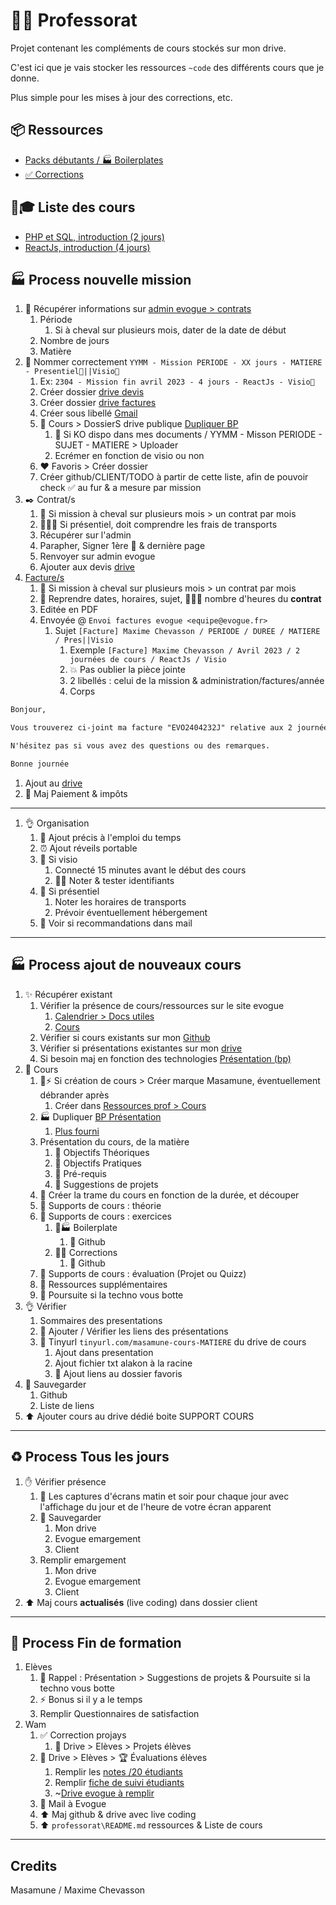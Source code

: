 # 👨‍🏫 Professorat

Projet contenant les compléments de cours stockés sur mon drive.

C'est ici que je vais stocker les ressources `~code` des différents cours que je donne.

Plus simple pour les mises à jour des corrections, etc.

## 📦️ Ressources

- [Packs débutants / 🏭 Boilerplates](./packs-debutants/)
- [✅ Corrections](./corrections/)

## 🔗🎓 Liste des cours

- [PHP et SQL, introduction (2 jours)](https://drive.google.com/drive/folders/1XXDmagboeM_dmdOAlzXsCf7Y0r_5Nc8g?usp=share_link)
- [ReactJs, introduction (4 jours)](https://drive.google.com/drive/folders/1SjX5qvEGVMGbZiB5eq0cEIo_LuZ5-7-7?usp=share_link)

## 🏭 Process nouvelle mission

1. 📝 Récupérer informations sur [admin evogue > contrats](https://evogue.fr/formateur/contrats)
   1. Période
      1. Si à cheval sur plusieurs mois, dater de la date de début
   2. Nombre de jours
   3. Matière
2. 💬 Nommer correctement `YYMM - Mission PERIODE - XX jours - MATIERE - Presentiel🚄||Visio🎥`
   1. Ex: `2304 - Mission fin avril 2023 - 4 jours - ReactJs - Visio🎥`
   2. Créer dossier [drive devis](https://drive.google.com/drive/folders/1HbdFkhxNmNFAzo3BcMbmf4l-bYOYYhkX)
   3. Créer dossier [drive factures](https://drive.google.com/drive/folders/1cMgHqCLoBZPZb9nkJzn7mXevOZTOfeCA)
   4. Créer sous libellé [Gmail](https://mail.google.com/mail/u/0/#label/Auto+entrepreneur%2FEvogue+%F0%9F%8E%93)
   5. 📂 Cours > DossierS drive publique [Dupliquer BP](https://drive.google.com/drive/folders/18xqLGqmPkGqhSIuAFlM_DOz_CIfkJFwM)
      1. 💩 Si KO dispo dans mes documents / YYMM - Misson PERIODE - SUJET - MATIERE > Uploader
      2. Ecrémer en fonction de visio ou non
   6. ❤️ Favoris > Créer dossier
   7. Créer github/CLIENT/TODO à partir de cette liste, afin de pouvoir check ✅ au fur & a mesure par mission
3. ✒️ Contrat/s
   1. 🚨 Si mission à cheval sur plusieurs mois > un contrat par mois
   2. 🚨🚄💸 Si présentiel, doit comprendre les frais de transports
   3. Récupérer sur l'admin
   4. Parapher, Signer 1ère 🚨 & dernière page
   5. Renvoyer sur admin evogue
   6. Ajouter aux devis [drive](https://drive.google.com/drive/folders/1HbdFkhxNmNFAzo3BcMbmf4l-bYOYYhkX)
4. [Facture/s](https://drive.google.com/drive/folders/1cMgHqCLoBZPZb9nkJzn7mXevOZTOfeCA)
   1. 🚨 Si mission à cheval sur plusieurs mois > un contrat par mois
   2. 🚨 Reprendre dates, horaires, sujet, 🚨🚨🚨 nombre d'heures du **contrat**
   3. Editée en PDF
   4. Envoyée @ `Envoi factures evogue <equipe@evogue.fr>`
      1. Sujet `[Facture] Maxime Chevasson / PERIODE / DUREE / MATIERE / Pres||Visio`
         1. Exemple `[Facture] Maxime Chevasson / Avril 2023 / 2 journées de cours / ReactJs / Visio`
         2. 💥 Pas oublier la pièce jointe
         3. 2 libellés : celui de la mission & administration/factures/année
         4. Corps

```txt
Bonjour,

Vous trouverez ci-joint ma facture "EVO2404232J" relative aux 2 journées de cours données fin avril 2023, ayant pour sujet "ReactJs".

N'hésitez pas si vous avez des questions ou des remarques.

Bonne journée
```

   1. Ajout au [drive](https://drive.google.com/drive/folders/1cMgHqCLoBZPZb9nkJzn7mXevOZTOfeCA)
   2. 💸 Maj Paiement & impôts

---

1. 👌 Organisation
   1. 📅 Ajout précis à l'emploi du temps
   2. ⏰ Ajout réveils portable
   3. 🎥 Si visio
      1. Connecté 15 minutes avant le début des cours
      2. 📌🔑 Noter & tester identifiants
   4. 🚄 Si présentiel
      1. Noter les horaires de transports
      2. Prévoir éventuellement hébergement
   5. 📧 Voir si recommandations dans mail

---

## 🏭 Process ajout de nouveaux cours

1. ✨ Récupérer existant
   1. Vérifier la présence de cours/ressources sur le site evogue
      1. [Calendrier > Docs utiles](https://evogue.fr/formateur/calendrier)
      2. [Cours](https://evogue.fr/formateur/cours)
   2. Vérifier si cours existants sur mon [Github](https://github.com/youpiwaza/professorat)
   3. Vérifier si présentations existantes sur mon [drive](https://drive.google.com/drive/folders/1Ml4K9qWp0G9xeQ30hLgMKCSXafCZhuPI)
   4. Si besoin maj en fonction des technologies [Présentation (bp)](https://drive.google.com/drive/folders/1OidiH-jyd4mu5hdgTLX-foFiCDgIPdHI)
2. 🔨 Cours
   1. 🧠⚡️ Si création de cours > Créer marque Masamune, éventuellement débrander après
      1. Créer dans [Ressources prof > Cours](https://drive.google.com/drive/folders/1Ml4K9qWp0G9xeQ30hLgMKCSXafCZhuPI)
   2. 🏭 Dupliquer [BP Présentation](https://drive.google.com/drive/folders/1hD38J5DtutuZIHiOGehLwFd-wbFezhtt)
      1. [Plus fourni](https://docs.google.com/presentation/d/114-bWJ9Tmi7E0ArVQ84is7ipUlOD1WXZxgWHmeHB_Eo/edit#slide=id.g1f9aecfdd77_0_14)
   3. Présentation du cours, de la matière
      1. 🧠 Objectifs Théoriques
      2. 💪 Objectifs Pratiques
      3. 👷 Pré-requis
      4. 🌱 Suggestions de projets
   4. 📅 Créer la trame du cours en fonction de la durée, et découper
   5. 🔨 Supports de cours : théorie
   6. 🔨 Supports de cours : exercices
      1. 🔨🏭 Boilerplate
         1. 💾 Github
      2. 🔨✅ Corrections
         1. 💾 Github
   7. 🔨 Supports de cours : évaluation (Projet ou Quizz)
   8. 🔨 Ressources supplémentaires
   9. 🔨 Poursuite si la techno vous botte
3. 👌 Vérifier
   1. Sommaires des presentations
   2. 🔗 Ajouter / Vérifier les liens des présentations
   3. 🔗 Tinyurl `tinyurl.com/masamune-cours-MATIERE` du drive de cours
      1. Ajout dans presentation
      2. Ajout fichier txt alakon à la racine
      3. 💖 Ajout liens au dossier favoris
4. 💾 Sauvegarder
   1. Github
   2. Liste de liens
5. ⬆️ Ajouter cours au drive dédié boite SUPPORT COURS

---

## ♻️ Process Tous les jours

1. ✋ Vérifier présence
   1. 🎥 Les captures d'écrans matin et soir pour chaque jour avec l'affichage du jour et de l'heure de votre écran apparent
   2. 💾 Sauvegarder
      1. Mon drive
      2. Evogue emargement
      3. Client
   3. Remplir emargement
      1. Mon drive
      2. Evogue emargement
      3. Client
2. ⬆️ Maj cours **actualisés** (live coding) dans dossier client

---

## 👋 Process Fin de formation

1. Elèves
   1. 🌱 Rappel : Présentation > Suggestions de projets & Poursuite si la techno vous botte
   2. ⚡️ Bonus si il y a le temps
   3. Remplir Questionnaires de satisfaction
2. Wam
   1. ✅ Correction projays
      1. 💾 Drive > Elèves > Projets élèves
   2. 💾 Drive > Elèves > 🏆 Évaluations élèves
      1. Remplir les [notes /20 étudiants](https://docs.google.com/spreadsheets/d/1NxDo6PZf6vviiDWyK3-UiKPZB1bD9ZG-/edit#gid=886766735)
      2. Remplir [fiche de suivi étudiants](https://docs.google.com/document/d/1A-PEmVYV8dtTM13jTy7xvIxcLadfElXltI6aoaAnTVY/edit)
      3. ~[Drive evogue à remplir](https://evogue.fr/formateur/evaluations)
   3. 📧 Mail à Evogue
   4. ⬆️ Maj github & drive avec live coding
   5. ⬆️ `professorat\README.md` ressources & Liste de cours

---

## Credits

Masamune / Maxime Chevasson
